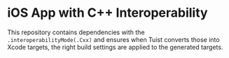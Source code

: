 # iOS App with C++ Interoperability

This repository contains dependencies with the `.interoperabilityMode(.Cxx)` and ensures when Tuist converts those into Xcode targets, the right build settings are applied to the generated targets.
